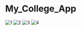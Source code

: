 # My_College_App
![1](https://github.com/tidkeshreyash/My_College_App/assets/94781499/e113d3ed-f573-4cfd-81bb-bcbaad27a111)
![2](https://github.com/tidkeshreyash/My_College_App/assets/94781499/ab3eac8c-2431-4e73-b284-b0e16c5f2a53)
![3](https://github.com/tidkeshreyash/My_College_App/assets/94781499/d97af3a1-55ef-43c7-9b77-e5affc83afe7)
![4](https://github.com/tidkeshreyash/My_College_App/assets/94781499/04e2ef48-363a-4642-ada3-1504d279c2a8)
